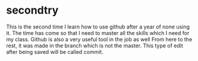 # secondtry
This is the second time I learn how to use github after a year of none using it. 
The time has come so that I need to master all the skills which I need for my class. 
Github is also a very useful tool in the job as well
From here to the rest, it was made in the branch which is not the master.
This type of edit after being saved will be called commit.
